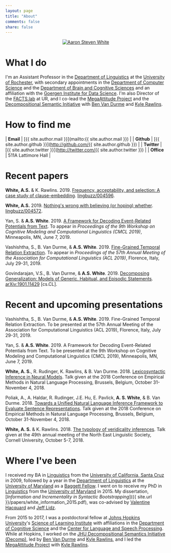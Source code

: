 ```yaml
---
layout: page
title: "About"
comments: false
share: false
---
```


<center>
<a href="http://aaronstevenwhite.io"><img class="people" alt="Aaron Steven White" src="assets/img/aaron-white.jpg" srcset="assets/img/aaron-white.jpg" /></a>
</center>

# What I do

I'm an Assistant Professor in the [Department of Linguistics](http://www.sas.rochester.edu/lin/index.html) at the [University of Rochester](https://www.rochester.edu/), with secondary appointments in the [Department of Computer Science](https://www.cs.rochester.edu/) and the [Department of Brain and Cognitive Sciences](http://www.sas.rochester.edu/bcs/) and an affiliation with the [Goergen Institute for Data Science](http://www.sas.rochester.edu/dsc/). I'm also Director of the [FACTS.lab](http://factslab.io) at UR, and I co-lead the [MegaAttitude Project](http://megaattitude.io) and the [Decompositional Semantic Initiative](http://decomp.io) with [Ben Van Durme](http://www.cs.jhu.edu/~vandurme/) and [Kyle Rawlins](http://sites.krieger.jhu.edu/rawlins/).

# How to find me

| **Email**    | [{{ site.author.mail }}](mailto:{{ site.author.mail }})                           |
| **Github**   | [{{ site.author.github }}](http://github.com/{{ site.author.github }})              |
| **Twitter**  | [{{ site.author.twitter }}](http://twitter.com/{{ site.author.twitter }})           |
| **Office**   | 511A Lattimore Hall                                                                 |

# Recent papers

**White, A.S.** & K. Rawlins. 2019. [Frequency, acceptability, and selection: A case study of clause-embedding](https://ling.auf.net/lingbuzz/004596/current.pdf). [lingbuzz/004596](https://ling.auf.net/lingbuzz/004596).

**White, A.S.** 2019. [Nothing's wrong with believing (or hoping) whether](https://ling.auf.net/lingbuzz/004572/current.pdf). [lingbuzz/004572](https://ling.auf.net/lingbuzz/004572).

Yan, S. & **A.S. White**. 2019. [A Framework for Decoding Event-Related Potentials from Text](https://arxiv.org/pdf/1902.10296.pdf). To appear in *Proceedings of the 9th Workshop on Cognitive Modeling and Computational Linguistics (CMCL 2019)*, Minneapolis, MN, June 7, 2019.

Vashishtha, S., B. Van Durme, & **A.S. White**. 2019. [Fine-Grained Temporal Relation Extraction](https://arxiv.org/pdf/1902.01390.pdf). To appear in *Proceedings of the 57th Annual Meeting of the Association for Computational Linguistics (ACL 2019)*, Florence, Italy, July 29-31, 2019.

Govindarajan, V.S., B. Van Durme, & **A.S. White**. 2019. [Decomposing Generalization: Models of Generic, Habitual, and Episodic Statements](https://arxiv.org/pdf/1901.11429.pdf). [arXiv:1901.11429](https://arxiv.org/abs/1901.11429) [cs.CL].

# Recent and upcoming presentations

Vashishtha, S., B. Van Durme, & **A.S. White**. 2019. Fine-Grained Temporal Relation Extraction. To be presented at the 57th Annual Meeting of the Association for Computational Linguistics (ACL 2019), Florence, Italy, July 29-31, 2019.

Yan, S. & **A.S. White**. 2019. A Framework for Decoding Event-Related Potentials from Text. To be presented at the 9th Workshop on Cognitive Modeling and Computational Linguistics (CMCL 2019), Minneapolis, MN, June 7, 2019.

**White, A. S.**, R. Rudinger, K. Rawlins, & B. Van Durme. 2018. [Lexicosyntactic Inference in Neural Models](presentations/slides/white_emnlp2018_lexicosyntactic_slides.pptx). Talk given at the 2018 Conference on Empirical Methods in Natural Language Processing, Brussels, Belgium, October 31-November 4, 2018.

Poliak, A., A. Haldar, R. Rudinger, J.E. Hu, E. Pavlick, **A. S. White**, & B. Van Durme. 2018. [Towards a Unified Natural Language Inference Framework to Evaluate Sentence Representations](https://arxiv.org/pdf/1804.08207). Talk given at the 2018 Conference on Empirical Methods in Natural Language Processing, Brussels, Belgium, October 31-November 4, 2018.

**White, A. S.** & K. Rawlins. 2018. [The typology of veridicality inferences](presentations/slides/white_nels49_slides.pdf). Talk given at the 49th annual meeting of the North East Linguistic Society, Cornell University, October 5-7, 2018.

# Where I've been

I received my BA in [Linguistics](http://linguistics.ucsc.edu/) from the [University of California, Santa Cruz](http://ucsc.edu/) in 2009, followed by a year in the [Department of Linguistics](http://ling.umd.edu/) at the [University of Maryland](http://umd.edu/) as a [Baggett Fellow](http://ling.umd.edu/baggett/). I went on to receive my PhD in [Linguistics](http://ling.umd.edu/) from the [University of Maryland](http://umd.edu/) in 2015. My dissertation, [_Information and Incrementality in Syntactic Bootstrapping_]({{ site.url }}/papers/white_information_2015.pdf), was co-advised by [Valentine Hacquard](http://ling.umd.edu/~hacquard/) and [Jeff Lidz](http://ling.umd.edu/~jlidz/).

From 2015 to 2017, I was a postdoctoral fellow at [Johns Hopkins University](http://jhu.edu)'s [Science of Learning Institute](http://scienceoflearning.jhu.edu/) with affiliations in the [Department of Cognitive Science](http://cogsci.jhu.edu/) and the [Center for Language and Speech Processing](http://www.clsp.jhu.edu/). While at Hopkins, I worked on the [JHU Decompositional Semantics Initiative (Decomp)](http://decomp.net/), led by [Ben Van Durme](http://www.cs.jhu.edu/~vandurme/) and [Kyle Rawlins](http://sites.krieger.jhu.edu/rawlins/), and I led the [MegaAttitude Project](http://megaattitude.io) with [Kyle Rawlins](http://sites.krieger.jhu.edu/rawlins/).
